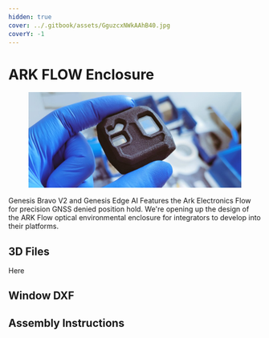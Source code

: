 ```yaml
---
hidden: true
cover: ../.gitbook/assets/GguzcxNWkAAhB40.jpg
coverY: -1
---
```


# ARK FLOW Enclosure

<figure><img src="../.gitbook/assets/Ggu1ZR-XMAA0WWp.jpg" alt=""><figcaption></figcaption></figure>

Genesis Bravo V2 and Genesis Edge AI Features the Ark Electronics Flow for precision GNSS denied position hold. We're opening up the design of the ARK Flow optical environmental enclosure for integrators to develop into their platforms.&#x20;



## 3D Files

Here



## Window DXF





## Assembly Instructions



